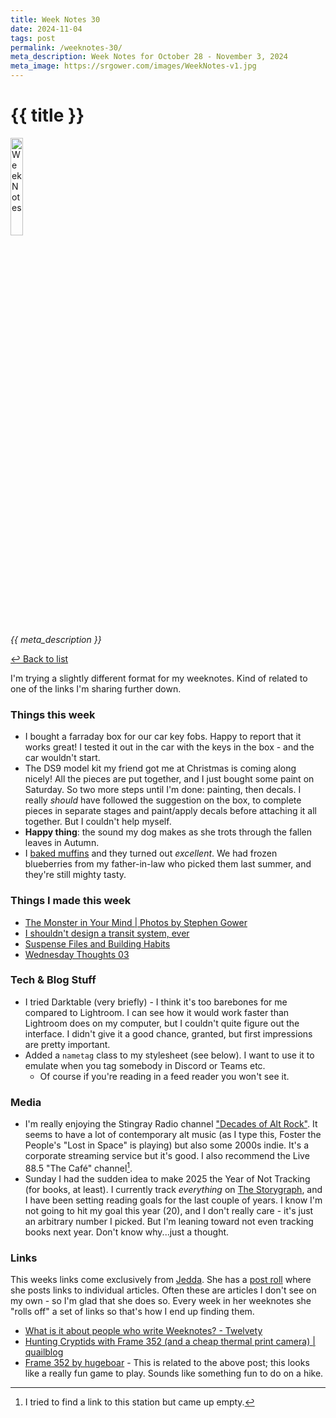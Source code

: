 ```yaml
---
title: Week Notes 30
date: 2024-11-04
tags: post
permalink: /weeknotes-30/
meta_description: Week Notes for October 28 - November 3, 2024
meta_image: https://srgower.com/images/WeekNotes-v1.jpg
---
```


# {{ title }}

<img src="{{ meta_image }}" width="20%" height="20%" alt="Week Notes" />

*{{ meta_description }}*

[↩ Back to list](/weeknotes/)

I'm trying a slightly different format for my weeknotes. Kind of related to one of the links I'm sharing further down. 

### Things this week

- I bought a farraday box for our car key fobs. Happy to report that it works great! I tested it out in the car with the keys in the box - and the car wouldn't start. 
- The DS9 model kit my friend got me at Christmas is coming along nicely! All the pieces are put together, and I just bought some paint on Saturday. So two more steps until I'm done: painting, then decals. I really *should* have followed the suggestion on the box, to complete pieces in separate stages and paint/apply decals before attaching it all together. But I couldn't help myself. 
- **Happy thing**: the sound my dog makes as she trots through the fallen leaves in Autumn.
- I [baked muffins](https://ottawa.place/@srgower/113421468126690873) and they turned out *excellent*. We had frozen blueberries from my father-in-law who picked them last summer, and they're still mighty tasty. 

### Things I made this week

- [The Monster in Your Mind | Photos by Stephen Gower](https://photos.srgower.com/2024/the-monster-in-your-mind/)
- [I shouldn't design a transit system, ever](https://lwgrs.bearblog.dev/i-shouldnt-design-a-transit-system-ever/) 
- [Suspense Files and Building Habits](https://lwgrs.bearblog.dev/suspense-files-and-building-habits/) 
- [Wednesday Thoughts 03](https://lwgrs.bearblog.dev/wednesday-03/)

### Tech & Blog Stuff

- I tried Darktable (very briefly) - I think it's too barebones for me compared to Lightroom. I can see how it would work faster than Lightroom does on my computer, but I couldn't quite figure out the interface. I didn't give it a good chance, granted, but first impressions are pretty important. 
- Added a `nametag` class to my stylesheet (see below). I want to use it to emulate when you tag somebody in Discord or Teams etc. 
  - Of course if you're reading in a feed reader you won't see it.

### Media

- I'm really enjoying the Stingray Radio channel ["Decades of Alt Rock"](https://music.stingray.com/en/channels/VIB_N0421/decades-of-alt-rock). It seems to have a lot of contemporary alt music (as I type this, Foster the People's "Lost in Space" is playing) but also some 2000s indie. It's a corporate streaming service but it's good. I also recommend the Live 88.5 "The Café" channel[^1]. 
- Sunday I had the sudden idea to make 2025 the Year of Not Tracking (for books, at least). I currently track *everything* on [The Storygraph](https://app.thestorygraph.com/profile/srgower), and I have been setting reading goals for the last couple of years. I know I'm not going to hit my goal this year (20), and I don't really care - it's just an arbitrary number I picked. But I'm leaning toward not even tracking books next year. Don't know why...just a thought. 

### Links

This weeks links come exclusively from <a href="https://notes.jeddacp.com/" class="nametag">Jedda</a>. She has a <a href="https://notes.jeddacp.com/postroll/">post roll</a> where she posts links to individual articles. Often these are articles I don't see on my own - so I'm glad that she does so. Every week in her weeknotes she "rolls off" a set of links so that's how I end up finding them. 

- [What is it about people who write Weeknotes? - Twelvety](https://www.twelvety.net/2024/10/what-is-it-about-people-who-write-weeknotes) 
- [Hunting Cryptids with Frame 352 (and a cheap thermal print camera) | quailblog](https://blog.curiousquail.com/hunting-cryptids-with-frame-352-and-a-cheap-thermal-print-camera/)
- [Frame 352 by hugeboar](https://maxwellander.itch.io/frame-352) - This is related to the above post; this looks like a really fun game to play. Sounds like something fun to do on a hike.

[^1]: I tried to find a link to this station but came up empty. 